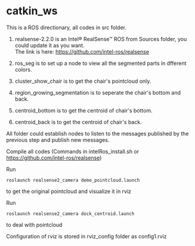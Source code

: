 # catkin_ws

This is a ROS directionary, all codes in src folder.
1. realsense-2.2.0 is an Intel® RealSense™ ROS from Sources folder, you could update it as you want.  
The link is here: https://github.com/intel-ros/realsense

2. ros_seg is to set up a node to view all the segmented parts in dfferent colors.

3. cluster_show_chair is to get the chair's pointcloud only.

4. region_growing_segmentation is to seperate the chair's bottom and back.

5. centroid_bottom is to get the centroid of chair's bottom.

6. centroid_back is to get the centroid of chair's back.

All folder could establish nodes to listen to the messages published by the previous step and publish new messages.

Compile all codes (Commands in intelRos_install.sh or https://github.com/intel-ros/realsense)  

Run 
```
roslaunch realsense2_camera demo_pointcloud.launch
```
to get the original pointcloud and visualize it in rviz 

Run 
```
roslaunch realsense2_camera dock_centroid.launch
```
to deal with pointcloud  

Configuration of rviz is stored in rviz_config folder as config1.rviz
